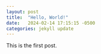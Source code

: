 ```yaml
---
layout: post
title:  "Hello, World!"
date:   2024-02-14 17:15:15 -0500
categories: jekyll update
---
```

This is the first post.